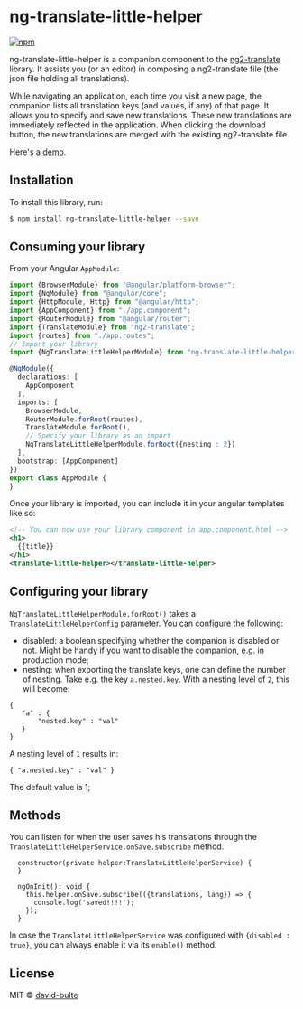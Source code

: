 # ng-translate-little-helper

[![npm](https://img.shields.io/npm/v/ng-translate-little-helper.svg?style=flat-square)](https://www.npmjs.com/package/ng-translate-little-helper)

ng-translate-little-helper is a companion component to the [ng2-translate](https://github.com/ocombe/ng2-translate) library.
It assists you (or an editor) in composing a ng2-translate file (the json file holding all translations). 

While navigating an application, each time you visit a new page, the companion lists all 
translation keys (and values, if any) of that page. It allows you to specify and save new translations.
These new translations are immediately reflected in the application. When clicking the download button,
the new translations are merged with the existing ng2-translate file.

Here's a [demo](http://recordit.co/e8ToGnT7Qx).

## Installation

To install this library, run:

```bash
$ npm install ng-translate-little-helper --save
```

## Consuming your library

From your Angular `AppModule`:

```typescript
import {BrowserModule} from "@angular/platform-browser";
import {NgModule} from "@angular/core";
import {HttpModule, Http} from "@angular/http";
import {AppComponent} from "./app.component";
import {RouterModule} from "@angular/router";
import {TranslateModule} from "ng2-translate";
import {routes} from "./app.routes";
// Import your library
import {NgTranslateLittleHelperModule} from "ng-translate-little-helper";

@NgModule({
  declarations: [
    AppComponent
  ],
  imports: [
    BrowserModule,
    RouterModule.forRoot(routes),
    TranslateModule.forRoot(),
    // Specify your library as an import
    NgTranslateLittleHelperModule.forRoot({nesting : 2})
  ],
  bootstrap: [AppComponent]
})
export class AppModule {
}
```

Once your library is imported, you can include it in your angular templates like so:

```xml
<!-- You can now use your library component in app.component.html -->
<h1>
  {{title}}
</h1>
<translate-little-helper></translate-little-helper>
```

## Configuring your library

`NgTranslateLittleHelperModule.forRoot()` takes a `TranslateLittleHelperConfig` parameter. You can configure 
the following:

- disabled: a boolean specifying whether the companion is disabled or not. Might be handy if you want to
disable the companion, e.g. in production mode;
- nesting: when exporting the translate keys, one can define the number of nesting. Take e.g. the 
key `a.nested.key`. With a nesting level of `2`, this will become:
 
 ```
 {
    "a" : {
        "nested.key" : "val"
    }
 }
 ```
 
 A nesting level of `1` results in: 

 ```
 { "a.nested.key" : "val" }
 ```

 The default value is 1;


## Methods

You can listen for when the user saves his translations through the `TranslateLittleHelperService.onSave.subscribe`
method.

```
  constructor(private helper:TranslateLittleHelperService) {
  }

  ngOnInit(): void {
    this.helper.onSave.subscribe(({translations, lang}) => {
      console.log('saved!!!!');
    });
  }
```

In case the `TranslateLittleHelperService` was configured with `{disabled : true}`, you can always enable it
via its `enable()` method.

## License

MIT © [david-bulte](david.bulte@gmail.com)
